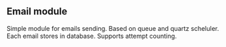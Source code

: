 ## Email module

Simple module for emails sending. Based on queue and quartz scheluler. <br/>
Each email stores in database. Supports attempt counting. 

